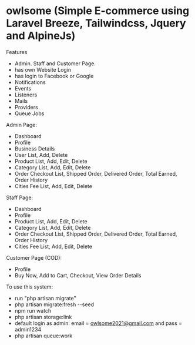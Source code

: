 # owlsome (Simple E-commerce using Laravel Breeze, Tailwindcss, Jquery and AlpineJs)

Features
- Admin. Staff and Customer Page.
- has own Website Login
- has login to Facebook or Google
-  Notifications
-  Events
-  Listeners
-  Mails
-  Providers
-  Queue Jobs

Admin Page:
- Dashboard
- Profile
- Business Details
- User List, Add, Delete
- Product List, Add, Edit, Delete
- Category List, Add, Edit, Delete
- Order Checkout List, Shipped Order, Delivered Order, Total Earned, Order History
- Cities Fee List, Add, Edit, Delete

Staff Page:
- Dashboard
- Profile
- Product List, Add, Edit, Delete
- Category List, Add, Edit, Delete
- Order Checkout List, Shipped Order, Delivered Order, Total Earned, Order History
- Cities Fee List, Add, Edit, Delete

Customer Page (COD):
- Profile
- Buy Now, Add to Cart, Checkout, View Order Details

To use this system:
- run "php artisan migrate"
- php artisan migrate:fresh --seed
- npm run watch
- php artisan storage:link
- default login as admin: email = owlsome2021@gmail.com and pass = admin1234
- php artisan queue:work
